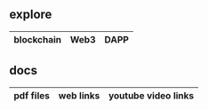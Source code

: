 
## explore

blockchain | Web3 | DAPP
---------- |----- | ----


docs
------------------------------------------- 
pdf files | web links | youtube video links  
--------- | --------- | -------------------
